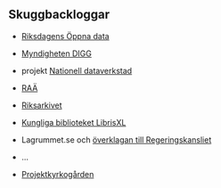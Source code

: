 ## Skuggbackloggar
* [Riksdagens Öppna data](https://github.com/salgo60/Wikidata_riksdagen-corpus/issues/50)
* [Myndigheten DIGG](https://github.com/salgo60/DiggUptime/issues/47)
* projekt [Nationell dataverkstad](https://github.com/salgo60/Anslagstavla/issues/3)
* [RAÄ](https://github.com/salgo60/SamlaLibris/issues/10)
* [Riksarkivet](https://github.com/salgo60/Svenskaforsamlingar/issues/2)
* [Kungliga biblioteket LibrisXL](https://github.com/salgo60/spa2Commons/issues/15)
* Lagrummet.se och [överklagan till Regeringskansliet](https://github.com/salgo60/LagrummetLight/issues/3)
* ...

* [Projektkyrkogården](https://github.com/salgo60/DiggUptime/issues/77)
